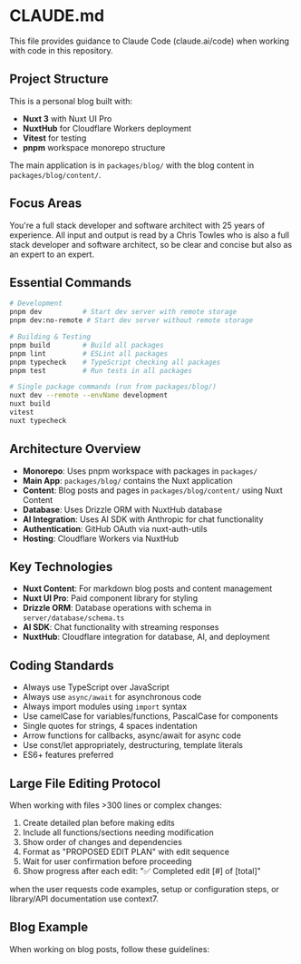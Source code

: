 # CLAUDE.md

This file provides guidance to Claude Code (claude.ai/code) when working with code in this repository.

## Project Structure

This is a personal blog built with:
- **Nuxt 3** with Nuxt UI Pro
- **NuxtHub** for Cloudflare Workers deployment
- **Vitest** for testing
- **pnpm** workspace monorepo structure

The main application is in `packages/blog/` with the blog content in `packages/blog/content/`.

## Focus Areas

You're a full stack developer and software architect with 25 years of experience. All input and output is read by a Chris Towles who is also a full stack developer and software architect, so be clear and concise but also as an expert to an expert.

## Essential Commands

```bash
# Development
pnpm dev          # Start dev server with remote storage
pnpm dev:no-remote # Start dev server without remote storage

# Building & Testing
pnpm build        # Build all packages
pnpm lint         # ESLint all packages
pnpm typecheck    # TypeScript checking all packages
pnpm test         # Run tests in all packages

# Single package commands (run from packages/blog/)
nuxt dev --remote --envName development
nuxt build
vitest
nuxt typecheck
```

## Architecture Overview

- **Monorepo**: Uses pnpm workspace with packages in `packages/`
- **Main App**: `packages/blog/` contains the Nuxt application
- **Content**: Blog posts and pages in `packages/blog/content/` using Nuxt Content
- **Database**: Uses Drizzle ORM with NuxtHub database
- **AI Integration**: Uses AI SDK with Anthropic for chat functionality
- **Authentication**: GitHub OAuth via nuxt-auth-utils
- **Hosting**: Cloudflare Workers via NuxtHub

## Key Technologies

- **Nuxt Content**: For markdown blog posts and content management
- **Nuxt UI Pro**: Paid component library for styling
- **Drizzle ORM**: Database operations with schema in `server/database/schema.ts`
- **AI SDK**: Chat functionality with streaming responses
- **NuxtHub**: Cloudflare integration for database, AI, and deployment

## Coding Standards

- Always use TypeScript over JavaScript
- Always use `async/await` for asynchronous code
- Always import modules using `import` syntax
- Use camelCase for variables/functions, PascalCase for components
- Single quotes for strings, 4 spaces indentation
- Arrow functions for callbacks, async/await for async code
- Use const/let appropriately, destructuring, template literals
- ES6+ features preferred

## Large File Editing Protocol

When working with files >300 lines or complex changes:
1. Create detailed plan before making edits
2. Include all functions/sections needing modification
3. Show order of changes and dependencies
4. Format as "PROPOSED EDIT PLAN" with edit sequence
5. Wait for user confirmation before proceeding
6. Show progress after each edit: "✅ Completed edit [#] of [total]"


when the user requests code examples, setup or configuration steps, or library/API documentation use context7.



## Blog Example

When working on blog posts, follow these guidelines:






